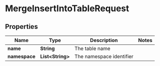 

# MergeInsertIntoTableRequest


## Properties

| Name | Type | Description | Notes |
|------------ | ------------- | ------------- | -------------|
|**name** | **String** | The table name |  |
|**namespace** | **List&lt;String&gt;** | The namespace identifier |  |



